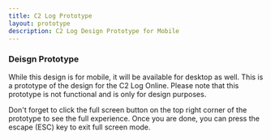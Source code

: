 ```yaml
---
title: C2 Log Prototype
layout: prototype
description: C2 Log Design Prototype for Mobile
---
```


### Deisgn Prototype

While this design is for mobile, it will be available for desktop as well. This is a prototype of the design for the C2 Log Online. Please note that this prototype is not functional and is only for design purposes.

Don't forget to click the full screen button on the top right corner of the prototype to see the full experience. Once you are done, you can press the escape (ESC) key to exit full screen mode.
